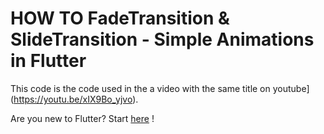 # HOW TO FadeTransition & SlideTransition - Simple Animations in Flutter

This code is the code used in the a video with the same title on youtube](https://youtu.be/xIX9Bo_yjvo).

Are you new to Flutter? Start [here](https://flutter.io/) !

